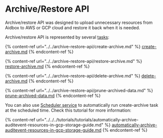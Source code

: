 # Archive/Restore API

Archive/restore API was designed to upload unnecessary resources from Aidbox to AWS or GCP cloud and restore it back when it is needed.

Archive/restore API is represented by several [tasks](../../../modules-1/workflow-engine/task/):

{% content-ref url="../../archive-restore-api/create-archive.md" %}
[create-archive.md](../../archive-restore-api/create-archive.md)
{% endcontent-ref %}

{% content-ref url="../../archive-restore-api/restore-archive.md" %}
[restore-archive.md](../../archive-restore-api/restore-archive.md)
{% endcontent-ref %}

{% content-ref url="../../archive-restore-api/delete-archive.md" %}
[delete-archive.md](../../archive-restore-api/delete-archive.md)
{% endcontent-ref %}

{% content-ref url="../../archive-restore-api/prune-archived-data.md" %}
[prune-archived-data.md](../../archive-restore-api/prune-archived-data.md)
{% endcontent-ref %}

You can also use [Scheduler service](https://github.com/Aidbox/documentation/blob/master/api-1/task-api/archive-restore-api/broken-reference/README.md) to automatically run create-archive task at the scheduled time. Check this tutorial for more information:

{% content-ref url="../../../tutorials/tutorials/automatically-archive-auditevent-resources-in-gcp-storage-guide.md" %}
[automatically-archive-auditevent-resources-in-gcp-storage-guide.md](../../../tutorials/tutorials/automatically-archive-auditevent-resources-in-gcp-storage-guide.md)
{% endcontent-ref %}
